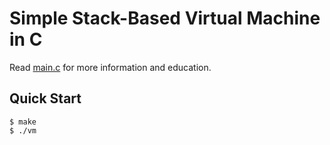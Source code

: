 # Simple Stack-Based Virtual Machine in C

Read [main.c](./main.c) for more information and education.

## Quick Start

```console
$ make
$ ./vm
```
